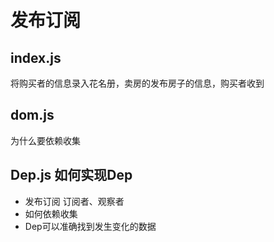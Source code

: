 # 发布订阅
## index.js
  将购买者的信息录入花名册，卖房的发布房子的信息，购买者收到
## dom.js
  为什么要依赖收集
## Dep.js 如何实现Dep
  - 发布订阅
    订阅者、观察者
  - 如何依赖收集
  - Dep可以准确找到发生变化的数据